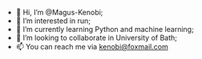 - 👋 Hi, I’m @Magus-Kenobi;
- 👀 I’m interested in run;
- 🌱 I’m currently learning Python and machine learning;
- 💞️ I’m looking to collaborate in University of Bath;
- 📫 You can reach me via kenobi@foxmail.com 

<!---
Magus-Kenobi/Magus-Kenobi is a ✨ special ✨ repository because its `README.md` (this file) appears on your GitHub profile.
You can click the Preview link to take a look at your changes.
--->
